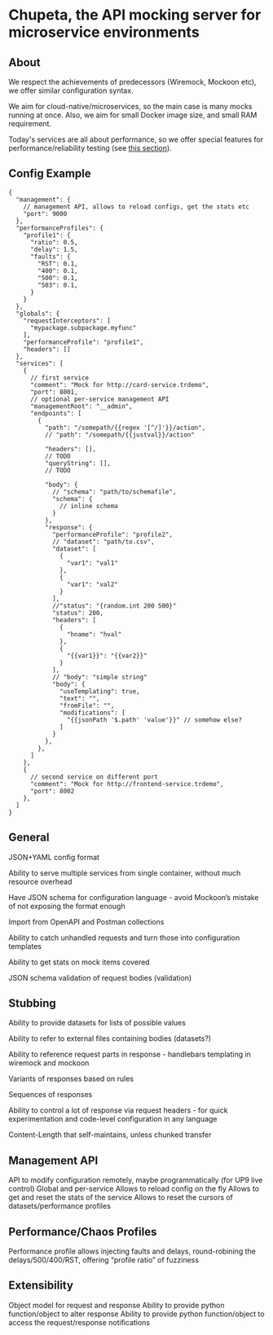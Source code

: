 # Chupeta, the API mocking server for microservice environments

## About

We respect the achievements of predecessors (Wiremock, Mockoon etc), we offer similar configuration syntax.

We aim for cloud-native/microservices, so the main case is many mocks running at once. Also, we aim for small Docker
image size, and small RAM requirement.

Today's services are all about performance, so we offer special features for performance/reliability testing
(see [this section](#performancechaos-profiles)).

## Config Example

```json5
{
  "management": {
    // management API, allows to reload configs, get the stats etc
    "port": 9000
  },
  "performanceProfiles": {
    "profile1": {
      "ratio": 0.5,
      "delay": 1.5,
      "faults": {
        "RST": 0.1,
        "400": 0.1,
        "500": 0.1,
        "503": 0.1,
      }
    }
  },
  "globals": {
    "requestInterceptors": [
      "mypackage.subpackage.myfunc"
    ],
    "performanceProfile": "profile1",
    "headers": []
  },
  "services": [
    {
      // first service
      "comment": "Mock for http://card-service.trdemo",
      "port": 8001,
      // optional per-service management API
      "managementRoot": "__admin",
      "endpoints": [
        {
          "path": "/somepath/{{regex '[^/]'}}/action",
          // "path": "/somepath/{{justval}}/action"

          "headers": [],
          // TODO
          "queryString": [],
          // TODO

          "body": {
            // "schema": "path/to/schemafile",
            "schema": {
              // inline schema
            }
          },
          "response": {
            "performanceProfile": "profile2",
            // "dataset": "path/to.csv",
            "dataset": [
              {
                "var1": "val1"
              },
              {
                "var1": "val2"
              }
            ],
            //"status": "{random.int 200 500}"
            "status": 200,
            "headers": [
              {
                "hname": "hval"
              },
              {
                "{{var1}}": "{{var2}}"
              }
            ],
            // "body": "simple string"
            "body": {
              "useTemplating": true,
              "text": "",
              "fromFile": "",
              "modifications": [
                "{{jsonPath '$.path' 'value'}}" // somehow else?
              ]
            }
          },
        },
      ]
    },
    {
      // second service on different port
      "comment": "Mock for http://frontend-service.trdemo",
      "port": 8002
    },
  ]
}
```

## General

JSON+YAML config format

Ability to serve multiple services from single container, without much resource overhead

Have JSON schema for configuration language - avoid Mockoon’s mistake of not exposing the format enough

Import from OpenAPI and Postman collections

Ability to catch unhandled requests and turn those into configuration templates

Ability to get stats on mock items covered

JSON schema validation of request bodies (validation)

## Stubbing

Ability to provide datasets for lists of possible values

Ability to refer to external files containing bodies (datasets?)

Ability to reference request parts in response - handlebars templating in wiremock and mockoon

Variants of responses based on rules

Sequences of responses

Ability to control a lot of response via request headers - for quick experimentation and code-level configuration in any
language

Content-Length that self-maintains, unless chunked transfer

## Management API

API to modify configuration remotely, maybe programmatically (for UP9 live control)
Global and per-service Allows to reload config on the fly Allows to get and reset the stats of the service Allows to
reset the cursors of datasets/performance profiles

## Performance/Chaos Profiles

Performance profile allows injecting faults and delays, round-robining the delays/500/400/RST, offering “profile ratio”
of fuzziness

## Extensibility

Object model for request and response Ability to provide python function/object to alter response Ability to provide
python function/object to access the request/response notifications

